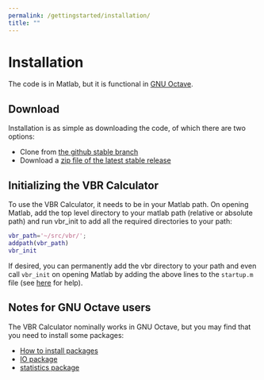 ```yaml
---
permalink: /gettingstarted/installation/
title: ""
---
```


# Installation
The code is in Matlab, but it is functional in [GNU Octave](https://www.gnu.org/software/octave/).

## Download
Installation is as simple as downloading the code, of which there are two options:
* Clone from [the github stable branch](https://github.com/vbr-calc/vbr/tree/stable)
* Download a [zip file of the latest stable release](https://github.com/vbr-calc/vbr/releases/latest)

## Initializing the VBR Calculator
To use the VBR Calculator, it needs to be in your Matlab path. On opening Matlab, add the top level directory to your matlab path (relative or absolute path) and run vbr_init to add all the required directories to your path:
```matlab
vbr_path='~/src/vbr/';
addpath(vbr_path)
vbr_init
```

If desired, you can permanently add the vbr directory to your path and even call `vbr_init` on opening Matlab by adding the above lines to the `startup.m` file (see [here](https://www.mathworks.com/help/matlab/ref/startup.html?searchHighlight=startup.m) for help).

## Notes for GNU Octave users

The VBR Calculator nominally works in GNU Octave, but you may find that you need to install some packages:

* [How to install packages](https://octave.org/doc/interpreter/Installing-and-Removing-Packages.html)
* [IO package](https://octave.sourceforge.io/io/index.html)
* [statistics package](https://octave.sourceforge.io/statistics/index.html)
